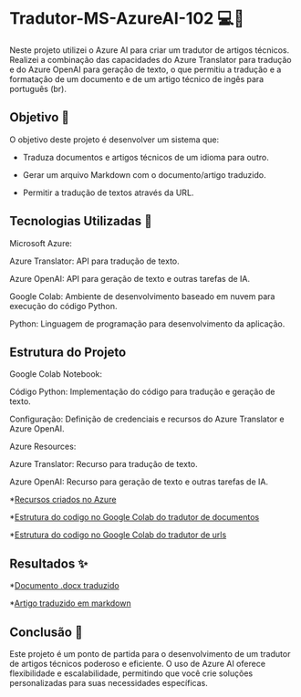 # Tradutor-MS-AzureAI-102 💻🤖

Neste projeto utilizei o Azure AI para criar um tradutor de artigos técnicos. Realizei a combinação das capacidades do Azure Translator para tradução e do Azure OpenAI para geração de texto, o que permitiu a tradução e a formatação de um documento e de um artigo técnico de ingês para português (br).

## Objetivo 🚀

O objetivo deste projeto é desenvolver um sistema que:

- Traduza documentos e artigos técnicos de um idioma para outro.

- Gerar um arquivo Markdown com o documento/artigo traduzido.

- Permitir a tradução de textos através da URL.

## Tecnologias Utilizadas 📑

Microsoft Azure:

Azure Translator: API para tradução de texto.

Azure OpenAI: API para geração de texto e outras tarefas de IA.

Google Colab: Ambiente de desenvolvimento baseado em nuvem para execução do código Python.

Python: Linguagem de programação para desenvolvimento da aplicação.

## Estrutura do Projeto

Google Colab Notebook:

Código Python: Implementação do código para tradução e geração de texto.

Configuração: Definição de credenciais e recursos do Azure Translator e Azure OpenAI.

Azure Resources:

Azure Translator: Recurso para tradução de texto.

Azure OpenAI: Recurso para geração de texto e outras tarefas de IA.

*[Recursos criados no Azure](/images/azure_dio_translator.png)

*[Estrutura do codigo no Google Colab do tradutor de documentos](/images/desafio_parte_1.png)

*[Estrutura do codigo no Google Colab do tradutor de urls](/images/desafio_parte_2.png)

## Resultados ✨

*[Documento .docx traduzido](/Bruno_Mars_Grenade_pt-br.docx)

*[Artigo traduzido em markdown](/ARTIGO.md)

## Conclusão 🎉

Este projeto é um ponto de partida para o desenvolvimento de um tradutor de artigos técnicos poderoso e eficiente. O uso de Azure AI oferece flexibilidade e escalabilidade, permitindo que você crie soluções personalizadas para suas necessidades específicas.